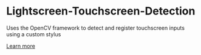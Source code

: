 # Lightscreen-Touchscreen-Detection
Uses the OpenCV framework to detect and register touchscreen inputs using a custom stylus

<a href="https://imaadnisar.github.io/Lightscreen-Touchscreen-Detection/index.html">Learn more</a>
